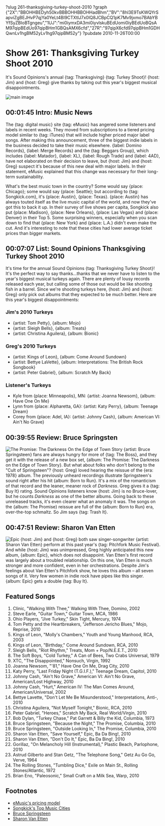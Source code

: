 ?slug 261-thanksgiving-turkey-shoot-2010
?graph {"2X":"BBOHHBEDyh50kvBBBOHHBBOHHadBhm","BV":"8hl3E9TsKWQYrSapviZgBEJHvP7qjYa0YeLt4BI9CTXtIJ7x0lQ8JCBpCQ1pK7Mv9jxmo7BAbYBYfSyZBIoBTgngeu","1UJ":"mi0iymxDA3mi0iyvlskuBEdUomi0iyBEdUoBQsAM97qipBEdUo97qipBHm1GBQsAMX6cfd","27R":"97qipX6cfd97qipBHm1GDHQwnLv1hgBM52yLv1hg97qipBM52y"}
?pubdate 2010-11-26T00:00

# Show 261: Thanksgiving Turkey Shoot 2010
It's Sound Opinions's annual {tag:  Thanksgiving} {tag: Turkey Shoot}! {host: Jim} and {host: Greg} give thanks by taking out this year's biggest musical disappointments.

![main image](https://static.soundopinions.org/images/turkeyshoot.jpg)

## 00:01:45 Intro: Music News
The {tag: digital music} site {tag: eMusic} has angered some listeners and labels in recent weeks. They moved from subscriptions to a tiered pricing model similar to {tag: iTunes} that will include higher priced major label songs. After making this announcement, three of the biggest indie labels in the business decided to take their music elsewhere. {label: Domino Records}, {label: Merge Records} and the {tag: Beggars Group}, which includes {label: Matador}, {label: XL}, {label: Rough Trade} and {label: 4AD}, have not elaborated on their decision to leave, but {host: Jim} and {host: Greg} suspect it's because of this new deal with major labels. In their statement, eMusic explained that this change was necessary for their long-term sustainability.

What's the best music town in the country? Some would say {place: Chicago}; some would say {place: Seattle}; but according to {tag: Songkick.com}, it's {place: Austin}, {place: Texas}. {place: Austin} has always touted itself as the live music capital of the world, and now they've got this to back it up. In their survey of live shows per capita, Songkick also put {place: Madison}, {place: New Orleans}, {place: Las Vegas} and {place: Denver} in their Top 5. Some surprising winners, especially when you scan down to find that {place: New York} and {place: L.A.} didn't even make the cut. And it's interesting to note that these cities had lower average ticket prices than bigger markets.

## 00:07:07 List: Sound Opinions Thanksgiving Turkey Shoot 2010
It's time for the annual Sound Opinions {tag: Thanksgiving Turkey Shoot}! It's the perfect way to say thanks...thanks that we never have to listen to the year's biggest musical turkeys again. There are plenty of lousy records released each year, but calling some of those out would be like shooting fish in a barrel. Since we're shooting turkeys here, {host: Jim} and {host: Greg} only pick out albums that they expected to be much better. Here are this year's biggest disappointments:

### Jim's 2010 Turkeys
- {artist: Tom Petty}, {album: Mojo}
- {artist: Sleigh Bells}, {album: Treats}
- {artist: Christina Aguilera}, {album: Bionic}

### Greg's 2010 Turkeys
- {artist: Kings of Leon}, {album: Come Around Sundown}
- {artist: Bettye LaVette}, {album: Interpretations: The British Rock Songbook}
- {artist: Peter Gabriel}, {album: Scratch My Back}

### Listener's Turkeys

- Kyle from {place: Minneapolis}, MN: {artist: Joanna Newsom}, {album: Have One On Me}
- Lynn from {place: Alpharetta, GA}: {artist: Katy Perry}, {album: Teenage Dream}
- Corey from {place: Adel, IA}: {artist: Johnny Cash}, {album: American VI: Ain't No Grave}

## 00:39:55 Review: Bruce Springsten

![The Promise: The Darkness On the Edge of Town Story](https://static.soundopinions.org/assets/261/1UJ0.jpg)
{artist: Bruce Springsteen} fans are always hungry for more of {tag: The Boss}, and they get it with the release of a new box set, {album: The Promise: The Darkness on the Edge of Town Story}. But what about folks who don't belong to the "Cult of Springsteen"? {host: Greg} loved hearing the reissue of the {era: 1978} album. The previously unheard recordings illustrate Springsteen's sound right after his hit {album: Born to Run}. It's a mix of the romanticism of that record and the leaner, meaner rock of *Darkness*. Greg gives it a {tag: Buy It} rating. Sound Opinions listeners know {host: Jim} is no Bruce-lover, but he counts *Darkness* as one of the better albums. Going back to these unreleased tracks, it's even clearer what an anomaly it was. The songs on the {album: The Promise} reissue are full of the {album: Born to Run} era, over-the-top schmaltz. So Jim says {tag: Trash It}.

## 00:47:51 Review: Sharon Van Etten
![Epic](https://static.soundopinions.org/assets/261/27R0.jpg)
{host: Jim} and {host: Greg} both saw singer-songwriter {artist: Sharon Van Etten} perform at this past year's {tag: Pitchfork Music Festival}. And while {host: Jim} was unimpressed, Greg highly anticipated this new album, {album: Epic}, which does not disappoint. Van Etten's first record was largely about a troubled relationship. On this one, Van Etten is much stronger and more confident, even in her orchestrations. Despite Jim's feelings about Van Etten's Pitchfork show, he loves this album – all seven songs of it. Very few women in indie rock have pipes like this singer. {album: Epic} gets a double {tag: Buy It}.

## Featured Songs
1. Clinic, "Walking With Thee," Walking With Thee, Domino, 2002
2. Steve Earle, "Guitar Town," Guitar Town, MCA, 1986
3. Ohio Players, "Jive Turkey," Skin Tight, Mercury, 1974
4. Tom Petty and the Heartbreakers, "Jefferson Jericho Blues," Mojo, Reprise, 2010
5. Kings of Leon, "Molly's Chambers," Youth and Young Manhood, RCA, 2003
6. Kings of Leon, "Birthday," Come Around Sundown, RCA, 2010
7. Sleigh Bells, "Riot Rhythm," Treats, Mom + Pop/N.E.E.T., 2010
8. The Soft Boys, "Cold Turkey," A Can of Bees, Two Crabs Universal, 1979
9. XTC, "The Disappointed," Nonsuch, Virgin, 1992
10. Joanna Newsom, "'81," Have One On Me, Drag City, 2010
11. Katy Perry, "Last Friday Night (T.G.I.F.)," Teenage Dream, Capitol, 2010
12. Johnny Cash, "Ain't No Grave," American VI: Ain't No Grave, American/Lost Highway, 2010
13. Johnny Cash, "Hurt," American IV: The Man Comes Around, American/Universal, 2002
14. Bettye Lavette, "Don't Let Me Be Misunderstood," Interpretations, Anti-, 2010
15. Christina Aguilera, "Not Myself Tonight," Bionic, RCA, 2010
16. Peter Gabriel, "Heroes," Scratch My Back, Real World/Virgin, 2010
17. Bob Dylan, "Turkey Chase," Pat Garrett & Billy the Kid, Columbia, 1973
18. Bruce Springsteen, "Because the Night," The Promise, Columbia, 2010
19. Bruce Springsteen, "Outside Looking In," The Promise, Columbia, 2010
20. Sharon Van Etten, "Save Yourself," Epic, Ba Da Bing!, 2010
21. Sharon Van Etten, "Don't Do It," Epic, Ba Da Bing!, 2010
22. Gorillaz, "On Melancholy Hill (Instrumental)," Plastic Beach, Parlophone, 2010
23. Astrud Gilberto and Stan Getz, "The Telephone Song," Getz Au Go Go, Verve, 1964
24. The Rolling Stones, "Tumbling Dice," Exile on Main St., Rolling Stones/Atlantic, 1972
25. Brian Eno, "Paleosonic," Small Craft on a Milk Sea, Warp, 2010

## Footnotes
- [eMusic's pricing model](http://www.nytimes.com/2010/11/18/business/media/18emusic.html?src=busln)
- [Songkick's Top Music Cities](http://www.songkick.com/blog/2010/11/18/top-10-cities-for-live-rock-music/)
- [Bruce Springsteen](http://www.brucespringsteen.net/news/index.html)
- [Sharon Van Etten](http://www.sharonvanetten.com/)

